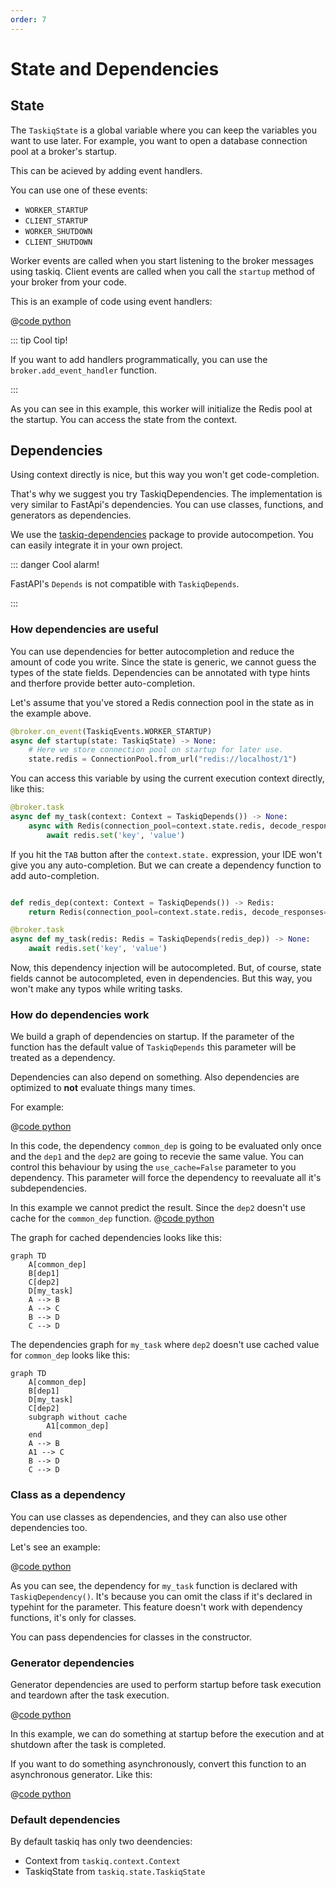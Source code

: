 ```yaml
---
order: 7
---
```


# State and Dependencies


## State

The `TaskiqState` is a global variable where you can keep the variables you want to use later.
For example, you want to open a database connection pool at a broker's startup.

This can be acieved by adding event handlers.

You can use one of these events:
* `WORKER_STARTUP`
* `CLIENT_STARTUP`
* `WORKER_SHUTDOWN`
* `CLIENT_SHUTDOWN`

Worker events are called when you start listening to the broker messages using taskiq.
Client events are called when you call the `startup` method of your broker from your code.

This is an example of code using event handlers:

@[code python](../examples/state/events_example.py)

::: tip Cool tip!

If you want to add handlers programmatically, you can use the `broker.add_event_handler` function.

:::

As you can see in this example, this worker will initialize the Redis pool at the startup.
You can access the state from the context.


## Dependencies

Using context directly is nice, but this way you won't get code-completion.

That's why we suggest you try TaskiqDependencies. The implementation is very similar to FastApi's dependencies. You can use classes, functions, and generators as dependencies.

We use the [taskiq-dependencies](https://pypi.org/project/taskiq-dependencies/) package to provide autocompetion.
You can easily integrate it in your own project.

::: danger Cool alarm!

FastAPI's `Depends` is not compatible with `TaskiqDepends`.

:::

### How dependencies are useful

You can use dependencies for better autocompletion and reduce the amount of code you write.
Since the state is generic, we cannot guess the types of the state fields.
Dependencies can be annotated with type hints and therfore provide better auto-completion.

Let's assume that you've stored a Redis connection pool in the state as in the example above.
```python
@broker.on_event(TaskiqEvents.WORKER_STARTUP)
async def startup(state: TaskiqState) -> None:
    # Here we store connection pool on startup for later use.
    state.redis = ConnectionPool.from_url("redis://localhost/1")

```

You can access this variable by using the current execution context directly, like this:

```python
@broker.task
async def my_task(context: Context = TaskiqDepends()) -> None:
    async with Redis(connection_pool=context.state.redis, decode_responses=True) as redis:
        await redis.set('key', 'value')
```

If you hit the `TAB` button after the `context.state.` expression, your IDE won't give you any auto-completion.
But we can create a dependency function to add auto-completion.

```python

def redis_dep(context: Context = TaskiqDepends()) -> Redis:
    return Redis(connection_pool=context.state.redis, decode_responses=True)

@broker.task
async def my_task(redis: Redis = TaskiqDepends(redis_dep)) -> None:
    await redis.set('key', 'value')

```

Now, this dependency injection will be autocompleted. But, of course, state fields cannot be autocompleted,
even in dependencies. But this way, you won't make any typos while writing tasks.


### How do dependencies work

We build a graph of dependencies on startup. If the parameter of the function has
the default value of `TaskiqDepends` this parameter will be treated as a dependency.

Dependencies can also depend on something. Also dependencies are optimized to **not** evaluate things many times.

For example:

@[code python](../examples/state/dependencies_tree.py)

In this code, the dependency `common_dep` is going to be evaluated only once and the `dep1` and the `dep2` are going to recevie the same value. You can control this behaviour by using the `use_cache=False` parameter to you dependency. This parameter will force the
dependency to reevaluate all it's subdependencies.


In this example we cannot predict the result. Since the `dep2` doesn't use cache for the `common_dep` function.
@[code python](../examples/state/no_cache.py)

The graph for cached dependencies looks like this:

```mermaid
graph TD
    A[common_dep]
    B[dep1]
    C[dep2]
    D[my_task]
    A --> B
    A --> C
    B --> D
    C --> D
```

The dependencies graph for `my_task` where `dep2` doesn't use cached value for `common_dep` looks like this:

```mermaid
graph TD
    A[common_dep]
    B[dep1]
    D[my_task]
    C[dep2]
    subgraph without cache
        A1[common_dep]
    end
    A --> B
    A1 --> C
    B --> D
    C --> D
```

### Class as a dependency

You can use classes as dependencies, and they can also use other dependencies too.

Let's see an example:

@[code python](../examples/state/class_dependency.py)

As you can see, the dependency for `my_task` function is declared with `TaskiqDependency()`.
It's because you can omit the class if it's declared in typehint for the parameter. This feature doesn't
work with dependency functions, it's only for classes.

You can pass dependencies for classes in the constructor.

### Generator dependencies

Generator dependencies are used to perform startup before task execution and teardown after the task execution.

@[code python](../examples/state/generator_deps.py)

In this example, we can do something at startup before the execution and at shutdown after the task is completed.

If you want to do something asynchronously, convert this function to an asynchronous generator. Like this:

@[code python](../examples/state/async_generator_deps.py)


### Default dependencies

By default taskiq has only two deendencies:
* Context from `taskiq.context.Context`
* TaskiqState from `taskiq.state.TaskiqState`
